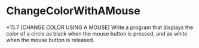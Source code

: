 # ChangeColorWithAMouse

*15.7 (CHANGE COLOR USING A MOUSE) Write a program that displays the color of a circle as black when the mouse button is pressed, and as white when the mouse button is released.
